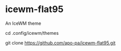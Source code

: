 # icewm-flat95
An IceWM theme

cd .config/icewm/themes

git clone https://github.com/apo-pa/icewm-flat95.git
